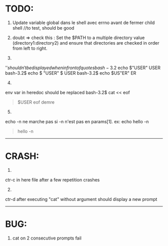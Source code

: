 # TODO:
1) Update variable global dans le shell avec errno avant de fermer child shell //to test, should be good

2) doubt => check this : Set the $PATH to a multiple directory value (directory1:directory2) and ensure that directories are checked in order from left to right.

3) 
'$' shouldn't be displayed when in front of quotes
bash-3.2$ echo $"USER"
USER
bash-3.2$ echo $ "USER"
$ USER
bash-3.2$ echo $US"ER"
ER

4)  
env var in heredoc should be replaced
bash-3.2$ cat << eof
> $USER
> eof
demre

5)  
echo -n ne marche pas si -n n'est pas en params[1].
ex: 
echo hello -n
> hello -n


--------

# CRASH:
1)  
ctr-c in here file after a few repetition crashes

2) 
ctr-d after executing "cat" without argument should display a new prompt



--------

# BUG:

1) cat on 2 consecutive prompts fail